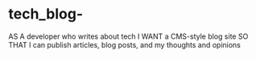 # tech_blog-
AS A developer who writes about tech
I WANT a CMS-style blog site
SO THAT I can publish articles, blog posts, and my thoughts and opinions


